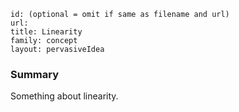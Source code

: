 ````
id: (optional = omit if same as filename and url)
url: 
title: Linearity
family: concept
layout: pervasiveIdea
````

### Summary

Something about linearity.
